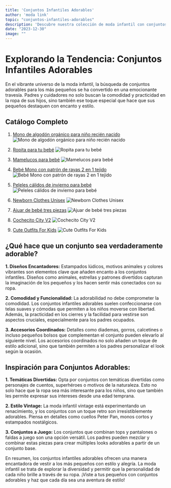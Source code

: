 ```yaml
---
title: 'Conjuntos Infantiles Adorables'
author: 'moda link'
topic: "conjuntos-infantiles-adorables"
description: 'Descubre nuestra colección de moda infantil con conjuntos adorables y cómodos para niños. Mantén a tus pequeños a la moda con diversión y estilo.'
date: "2023-12-30"
image: ""
---
```

# Explorando la Tendencia: Conjuntos Infantiles Adorables

En el vibrante universo de la moda infantil, la búsqueda de conjuntos adorables para los más pequeños se ha convertido en una emocionante travesía. Padres y cuidadores no solo buscan la comodidad y practicidad en la ropa de sus hijos, sino también ese toque especial que hace que sus pequeños destaquen con encanto y estilo.


## Catálogo Completo



1. [Mono de algodón orgánico para niño recién nacido](https://i.pinimg.com/474x/03/ea/d7/03ead72aa23fcb9f182734d06535f6a9.jpg)
   ![Mono de algodón orgánico para niño recién nacido](https://i.pinimg.com/474x/03/ea/d7/03ead72aa23fcb9f182734d06535f6a9.jpg)


2. [Ropita para tu bebé](https://i.pinimg.com/474x/78/39/4e/78394e2e31155f3d653505d7b12e4e0e.jpg)
   ![Ropita para tu bebé](https://i.pinimg.com/474x/78/39/4e/78394e2e31155f3d653505d7b12e4e0e.jpg)


3. [Mamelucos para bebé](https://i.pinimg.com/474x/35/f6/f2/35f6f2005525d2e46e67a79365d79d43.jpg)
   ![Mamelucos para bebé](https://i.pinimg.com/474x/35/f6/f2/35f6f2005525d2e46e67a79365d79d43.jpg)
  

4. [Bebé Mono con patrón de rayas 2 en 1 tejido](https://i.pinimg.com/474x/e0/55/e9/e055e949d2a8f973f50f353ca2714198.jpg)
   ![Bebé Mono con patrón de rayas 2 en 1 tejido](https://i.pinimg.com/474x/e0/55/e9/e055e949d2a8f973f50f353ca2714198.jpg)
 

5. [Peleles cálidos de invierno para bebé](https://i.pinimg.com/474x/63/f2/bd/63f2bdbfd8e5e45a237b096167eee250.jpg)
   ![Peleles cálidos de invierno para bebé](https://i.pinimg.com/474x/63/f2/bd/63f2bdbfd8e5e45a237b096167eee250.jpg)
  

6. [Newborn Clothes Unisex](https://i.pinimg.com/474x/6a/1c/d3/6a1cd36d73116371a335a8493528be13.jpg)
   ![Newborn Clothes Unisex](https://i.pinimg.com/474x/6a/1c/d3/6a1cd36d73116371a335a8493528be13.jpg)
  

7. [Ajuar de bebé tres piezas](https://i.pinimg.com/474x/53/0c/45/530c458a20fef69dfabd78a436d11901.jpg)
   ![Ajuar de bebé tres piezas](https://i.pinimg.com/474x/53/0c/45/530c458a20fef69dfabd78a436d11901.jpg)
  

8. [Cochecito City V2](https://i.pinimg.com/474x/9e/d0/a4/9ed0a41895fc3b6c24cae44bc30b1a3f.jpg)
   ![Cochecito City V2](https://i.pinimg.com/474x/9e/d0/a4/9ed0a41895fc3b6c24cae44bc30b1a3f.jpg)
  

9. [Cute Outfits For Kids](https://i.pinimg.com/474x/0e/e0/8f/0ee08f9feafff154e88c2d4a83581782.jpg)
   ![Cute Outfits For Kids](https://i.pinimg.com/474x/0e/e0/8f/0ee08f9feafff154e88c2d4a83581782.jpg)
  




## ¿Qué hace que un conjunto sea verdaderamente adorable?

**1. Diseños Encantadores:** Estampados lúdicos, motivos animales y colores vibrantes son elementos clave que añaden encanto a los conjuntos infantiles. Diseños como animales, estrellas y patrones divertidos capturan la imaginación de los pequeños y los hacen sentir más conectados con su ropa.

**2. Comodidad y Funcionalidad:** La adorabilidad no debe comprometer la comodidad. Los conjuntos infantiles adorables suelen confeccionarse con telas suaves y cómodas que permiten a los niños moverse con libertad. Además, la practicidad en los cierres y la facilidad para vestirse son aspectos cruciales, especialmente para los padres ocupados.

**3. Accesorios Coordinados:** Detalles como diademas, gorros, calcetines o incluso pequeños bolsos que complementan el conjunto pueden elevarlo al siguiente nivel. Los accesorios coordinados no solo añaden un toque de estilo adicional, sino que también permiten a los padres personalizar el look según la ocasión.

## Inspiración para Conjuntos Adorables:

**1. Temáticas Divertidas:** Opta por conjuntos con temáticas divertidas como personajes de cuentos, superhéroes o motivos de la naturaleza. Esto no solo hace que la ropa sea más interesante para los niños, sino que también les permite expresar sus intereses desde una edad temprana.

**2. Estilo Vintage:** La moda infantil vintage está experimentando un renacimiento, y los conjuntos con un toque retro son irresistiblemente adorables. Piensa en detalles como cuellos Peter Pan, monos cortos y estampados nostálgicos.

**3. Conjuntos a Juego:** Los conjuntos que combinan tops y pantalones o faldas a juego son una opción versátil. Los padres pueden mezclar y combinar estas piezas para crear múltiples looks adorables a partir de un conjunto base.

En resumen, los conjuntos infantiles adorables ofrecen una manera encantadora de vestir a los más pequeños con estilo y alegría. La moda infantil se trata de explorar la diversidad y permitir que la personalidad de cada niño brille a través de su ropa. ¡Viste a tus pequeños con conjuntos adorables y haz que cada día sea una aventura de estilo!